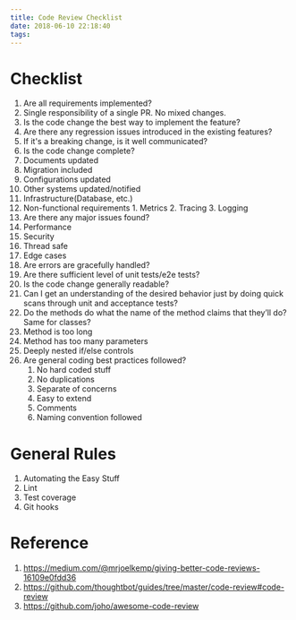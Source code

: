 ```yaml
---
title: Code Review Checklist
date: 2018-06-10 22:18:40
tags:
---
```

# Checklist

1. Are all requirements implemented?
2. Single responsibility of a single PR. No mixed changes.
2. Is the code change the best way to implement the feature?
3. Are there any regression issues introduced in the existing features?
4. If it's a breaking change, is it well communicated?
5. Is the code change complete?
  1. Documents updated
  2. Migration included
  2. Configurations updated
  3. Other systems updated/notified
  4. Infrastructure(Database, etc.)
  5. Non-functional requirements
    1. Metrics
    2. Tracing
    3. Logging
6. Are there any major issues found?
  1. Performance
  2. Security
  3. Thread safe
  4. Edge cases
7. Are errors are gracefully handled?
8. Are there sufficient level of unit tests/e2e tests?
9. Is the code change generally readable?
  1. Can I get an understanding of the desired behavior just by doing quick scans through unit and acceptance tests?
  2. Do the methods do what the name of the method claims that they’ll do? Same for classes?
  3. Method is too long
  4. Method has too many parameters
  5. Deeply nested if/else controls
10. Are general coding best practices followed?
    1. No hard coded stuff
    2. No duplications
    3. Separate of concerns
    4. Easy to extend
    5. Comments
    6. Naming convention followed

# General Rules
1. Automating the Easy Stuff
  1. Lint
  2. Test coverage
  3. Git hooks

# Reference
1. https://medium.com/@mrjoelkemp/giving-better-code-reviews-16109e0fdd36
2. https://github.com/thoughtbot/guides/tree/master/code-review#code-review
3. https://github.com/joho/awesome-code-review